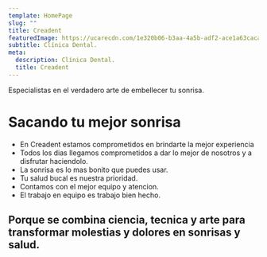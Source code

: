 ```yaml
---
template: HomePage
slug: ""
title: Creadent
featuredImage: https://ucarecdn.com/1e320b06-b3aa-4a5b-adf2-ace1a63caca2/
subtitle: Clínica Dental.
meta:
  description: Clínica Dental.
  title: Creadent
---
```

E﻿specialistas en el verdadero arte de embellecer tu sonrisa.

# S﻿acando tu mejor sonrisa

* ﻿En﻿ Creadent estamos comprometidos en brindarte la mejor experiencia 
* T﻿odos los dias llegamos comprometidos a dar lo mejor de nosotros y a disfrutar haciendolo.
* ﻿﻿La sonrisa es lo mas bonito que puedes usar.
* Tu salud bucal es nuestra prioridad.
* C﻿ontamos con el mejor equipo y atencion.
* E﻿l trabajo en equipo es trabajo bien hecho.

## Porque se combina ciencia, tecnica y arte para transformar molestias y dolores en sonrisas y salud.